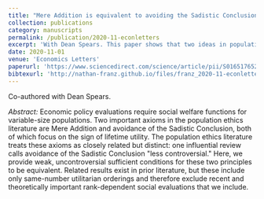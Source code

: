 ```yaml
---
title: "Mere Addition is equivalent to avoiding the Sadistic Conclusion in all plausible variable-population social orderings"
collection: publications
category: manuscripts
permalink: /publication/2020-11-econletters
excerpt: 'With Dean Spears. This paper shows that two ideas in population ethics---the intuition against adding miserable lives (the sadistic conclusion) and the appeal of adding happy ones (mere addition)---are logically equivalent. Under mild assumptions, you can''t accept one without accepting the other.'
date: 2020-11-01
venue: 'Economics Letters'
paperurl: 'https://www.sciencedirect.com/science/article/pii/S016517652030330X'
bibtexurl: 'http://nathan-franz.github.io/files/franz_2020-11-econletters.bib'
---
```


Co-authored with Dean Spears.

*Abstract:* Economic policy evaluations require social welfare functions for variable-size populations. Two important axioms in the population ethics literature are Mere Addition and avoidance of the Sadistic Conclusion, both of which focus on the sign of lifetime utility. The population ethics literature treats these axioms as closely related but distinct: one influential review calls avoidance of the Sadistic Conclusion "less controversial." Here, we provide weak, uncontroversial sufficient conditions for these two principles to be equivalent. Related results exist in prior literature, but these include only same-number utilitarian orderings and therefore exclude recent and theoretically important rank-dependent social evaluations that we include.